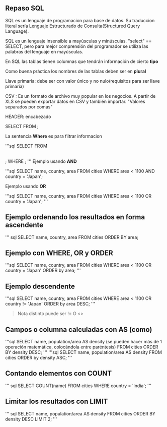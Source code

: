 ## Repaso SQL

SQL es un lenguaje de programacion para base de datos. Su traduccion literal sería Lenguaje Estructurado de Consulta(Structured Query Language).

SQL es un lenguaje insensible a mayúsculas y minúsculas. "select" == SELECT, pero para mejor comprensión del programador se utiliza las palabras del lenguaje en mayúsculas.

En SQL las tablas tienen columnas que tendrán información de cierto **tipo**

Como buena práctica los nombres de las tablas deben ser en **plural**

Llave primaria: debe ser con valor único y no nulo(requisitos para ser llave primaria)

CSV : Es un formato de archivo muy popular en los negocios. A partir de XLS se pueden exportar datos en CSV y también importar. "Valores separados por comas"

HEADER: encabezado

SELECT <column>
FROM <table>;

La sentencia **Where** es para filtrar informacion

'''sql
SELECT <column>
FROM <table>;
WHERE <column> <condition> ;
'''
Ejemplo usando **AND**

'''sql
SELECT name, country, area
FROM cities
WHERE area < 1100 
AND country = 'Japan';

Ejemplo usando **OR**

'''sql
SELECT name, country, area
FROM cities
WHERE area < 1100
OR country = 'Japan';
'''
## Ejemplo ordenando los resultados en forma ascendente

''' sql
SELECT name, country, area
FROM cities
ORDER BY area;

## Ejemplo con WHERE, OR y ORDER

'''sql
SELECT name, country, area
FROM cities
WHERE area < 1100
OR country = 'Japan'
ORDER by area;
'''
## Ejemplo descendente

'''sql
SELECT name, country, area
FROM cities
WHERE area < 1100
OR country != 'Japan'
ORDER by area DESC;
'''

>Nota distinto puede ser != O <>

## Campos o columna calculadas con  AS (como)

'''sql
SELECT name, population/area AS density (se pueden hacer más de 1 operación matemática, colocándola entre paréntesis)
FROM cities
ORDER BY density DESC;
'''
'''sql
SELECT name, population/area AS density
FROM cities
ORDER by density ASC;
'''

##  Contando elementos con COUNT

'''
sql
SELECT COUNT(name)
FROM cities
WHERE country = 'India';
'''
## Limitar los resultados con **LIMIT**

'''
sql
SELECT name, population/area AS density
FROM cities
ORDER BY density DESC
LIMIT 2;
'''